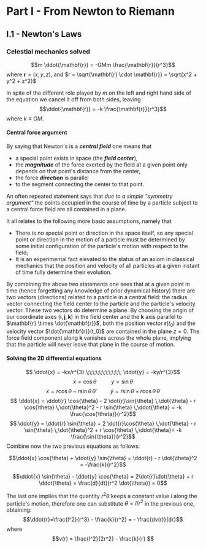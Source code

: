 # Part I - From Newton to Riemann
## I.1 - Newton's Laws
### Celestial mechanics solved

$$m \ddot{\mathbf{r}} = -GMm \frac{\mathbf{r}}{r^3}$$ where $\mathbf{r} = (x, y, z)$, and $r = \sqrt{\mathbf{r} \cdot \mathbf{r}} = \sqrt{x^2 + y^2 + z^2}$

In spite of the different role played by $m$ on the left and right hand side of the equation we cancel it off from both sides, leaving
$$\ddot{\mathbf{r}} = -k \frac{\mathbf{r}}{r^3}$$ where $k \equiv GM$. 

#### Central force argument
By saying that Newton's is a ***central field***  one means that 

 - a special point exists in space (the ***field center***),
 - the ***magnitude*** of the force exerted by the field at a given point only depends on that point's distance from the center,  
 - the force ***direction*** is parallel
 -  to the segment connecting the center to that point. 

An often repeated statement says that *due to a simple "symmetry argument"* the points occupied in the course of time by a particle subject to a central force field are all contained in a plane. 

It all relates to the following more basic assumptions, namely that

 - There is no special point or direction in the space itself, so any special point or direction in the motion of a particle must be determined by some initial configuration of the particle's motion with respect to the field;
 - It is an experimental fact elevated to the status of an axiom in classical mechanics that the position and velocity of all particles at a given  instant of time fully determine their evolution. 

By combining the above two statements one sees that at a given point in time (hence forgetting any knowledge of prior dynamical history) there are two vectors (directions) related to a particle in a central field: the radius vector connecting the field center to the particle and the particle's velocity vector. 
These two vectors do determine a plane. By choosing the origin of our coordinate axes $(\mathbf{i}, \mathbf{j}, \mathbf{k})$ in the field center and the $\mathbf{k}$ axis parallel to $\mathbf{r} \times \dot{\mathbf{r}}$, both the position vector $\mathbf{r}(t_0)$ and the velocity vector $\dot{\mathbf{r}}(t_0)$ are contained in the plane $z=0$. The force field component along $\mathbf{k}$ vanishes across the whole plane, implying that the particle will never leave that plane in the course of motion. 

#### Solving the 2D differential equations
$$ \ddot{x} = -kx/r^{3} \;\;\;\;\;\;\;\;\;\;\; \ddot{y} = -ky/r^{3}$$ 
$$ x = \cos{\theta} \;\;\;\;\;\;\;\;\;\;\; y = \sin{\theta}$$ 
$$ \dot{x} = \dot{r} \cos{\theta} - r \sin{\theta} \,\dot{\theta} \;\;\;\;\;\;\;\;\;\;\; \dot{y} = \dot{r} \sin{\theta} + r \cos{\theta} \,\dot{\theta} $$ 
$$ \ddot{x} = \ddot{r} \cos{\theta} - 2 \dot{r}\sin{\theta} \,\dot{\theta} -  r \cos{\theta} \,\dot{\theta}^2 -  r \sin{\theta} \,\ddot{\theta} = -k \frac{\cos{\theta}}{r^2}$$
$$ \ddot{y} = \ddot{r} \sin{\theta} + 2 \dot{r}\cos{\theta} \,\dot{\theta} -  r \sin{\theta} \,\dot{\theta}^2 +  r \cos{\theta} \,\ddot{\theta}= -k \frac{\sin{\theta}}{r^2}$$
Combine now the two previous equations as follows:    

$$\ddot{x} \cos{\theta} + \ddot{y} \sin{\theta} = \ddot{r} - r \dot{\theta}^2 =  -\frac{k}{r^2}$$

$$\ddot{x} \sin{\theta} - \ddot{y} \cos{\theta} = 2\dot{r}\dot{\theta} + r \ddot{\theta} =  \frac{d}{dt}(r^2 \dot{\theta}) = 0$$

The last one implies that the quantity $r^2 \dot{\theta}$ keeps a constant value $l$ along the particle's motion, therefore one can substitute $\dot{\theta}=l / r^2$ in the previous one, obtaining:
$$\ddot{r}=\frac{l^2}{r^3} - \frac{k}{r^2} = - \frac{dv(r)}{dr}$$
where
$$v(r) = \frac{l^2}{2r^2} - \frac{k}{r} $$ 













<!--stackedit_data:
eyJoaXN0b3J5IjpbNzQ0MjE3MjcsLTE3NjMzNTM4NywtNTI5Nj
YwMTg3LC0yMDMwMTQ3NjIxLDE4MjQ0MDI3NDcsLTE4MjgxMDMz
MDUsNTA0MDQxNjg1LDk0MzU4MTQ2NSwtMTI2NDYxMDIzNCwxOD
YyNzQ5MzAxLC0xNTExNTU0ODg1LDE1NDU1MzY1NzksNjY3NTA1
NzU1LC0xMjIwNDcyNjMzLC0xNTQ3OTk3MTU0LDEyNjQ5OTM4MD
YsLTQwNTE3NDMwMiwtMTI5MzU2MjI2MCw2MjMwNzkxMDEsMTM2
NTUzNzQyNSw0NzcwNTkwNDIsNTc3OTA1MTIzXX0=
-->